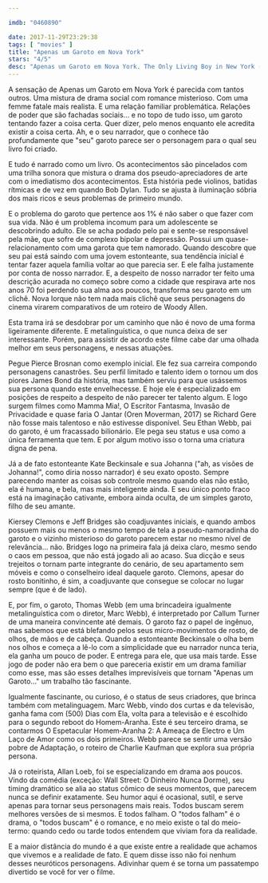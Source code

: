 ```yaml
---

imdb: "0460890"

date: 2017-11-29T23:29:38
tags: [ "movies" ]
title: "Apenas um Garoto em Nova York"
stars: "4/5"
desc: "Apenas um Garoto em Nova York. The Only Living Boy in New York (USA, 2017). Dirigido por Marc Webb. Escrito por Allan Loeb. Com Callum Turner (Thomas Webb), Jeff Bridges (W.F. Gerald), Kate Beckinsale (Johanna), Pierce Brosnan (Ethan Webb), Cynthia Nixon (Judith Webb), Kiersey Clemons (Mimi Pastori), Tate Donovan (George), Wallace Shawn (David), Anh Duong (Barbara). Crítica escrita para o site CinemAqui."
---
```

A sensação de Apenas um Garoto em Nova York é parecida com tantos outros. Uma mistura de drama social com romance misterioso. Com uma femme fatale mais realista. E uma relação familiar problemática. Relações de poder que são fachadas sociais... e no topo de tudo isso, um garoto tentando fazer a coisa certa. Quer dizer, pelo menos enquanto ele acredita existir a coisa certa. Ah, e o seu narrador, que o conhece tão profundamente que "seu" garoto parece ser o personagem para o qual seu livro foi criado.

E tudo é narrado como um livro. Os acontecimentos são pincelados com uma trilha sonora que mistura o drama dos pseudo-apreciadores de arte com o imediatismo dos acontecimentos. Esta história pede violinos, batidas rítmicas e de vez em quando Bob Dylan. Tudo se ajusta à iluminação sóbria dos mais ricos e seus problemas de primeiro mundo.

E o problema do garoto que pertence aos 1% é não saber o que fazer com sua vida. Não é um problema incomum para um adolescente se descobrindo adulto. Ele se acha podado pelo pai e sente-se responsável pela mãe, que sofre de complexo bipolar e depressão. Possui um quase-relacionamento com uma garota que tem namorado. Quando descobre que seu pai está saindo com uma jovem estonteante, sua tendência inicial é tentar fazer aquela família voltar ao que parecia ser. E ele falha justamente por conta de nosso narrador. E, a despeito de nosso narrador ter feito uma descrição acurada no começo sobre como a cidade que respirava arte nos anos 70 foi perdendo sua alma aos poucos, transforma seu garoto em um clichê. Nova Iorque não tem nada mais clichê que seus personagens do cinema virarem comparativos de um roteiro de Woody Allen.

Esta trama irá se desdobrar por um caminho que não é novo de uma forma ligeiramente diferente. E metalinguística, o que nunca deixa de ser interessante. Porém, para assistir de acordo este filme cabe dar uma olhada melhor em seus personagens, e nessas atuações.

Pegue Pierce Brosnan como exemplo inicial. Ele fez sua carreira compondo personagens canastrões. Seu perfil limitado e talento idem o tornou um dos piores James Bond da história, mas também serviu para que usássemos sua persona quando este envelhecesse. E hoje ele é especializado em posições de respeito a despeito de não parecer ter talento algum. E logo surgem filmes como Mamma Mia!, O Escritor Fantasma, Invasão de Privacidade e quase faria O Jantar (Oren Moverman, 2017) se Richard Gere não fosse mais talentoso e não estivesse disponível. Seu Ethan Webb, pai do garoto, é um fracassado bilionário. Ele pega seu status e usa como a única ferramenta que tem. E por algum motivo isso o torna uma criatura digna de pena.

Já a de fato estonteante Kate Beckinsale e sua Johanna ("ah, as visões de Johanna!", como diria nosso narrador) é seu exato oposto. Sempre parecendo manter as coisas sob controle mesmo quando elas não estão, ela é humana, e bela, mas mais inteligente ainda. E seu único ponto fraco está na imaginação cativante, embora ainda oculta, de um simples garoto, filho de seu amante.

Kiersey Clemons e Jeff Bridges são coadjuvantes iniciais, e quando ambos possuem mais ou menos o mesmo tempo de tela a pseudo-namoradinha do garoto e o vizinho misterioso do garoto parecem estar no mesmo nível de relevância... não. Bridges logo na primeira fala já deixa claro, mesmo sendo o caos em pessoa, que não está jogado ali ao acaso. Sua dicção e seus trejeitos o tornam parte integrante do cenário, de seu apartamento sem móveis e como o conselheiro ideal daquele garoto. Clemons, apesar do rosto bonitinho, é sim, a coadjuvante que consegue se colocar no lugar sempre (que é de lado).

E, por fim, o garoto, Thomas Webb (em uma brincadeira igualmente metalinguística com o diretor, Marc Webb), é interpretado por Callum Turner de uma maneira convincente até demais. O garoto faz o papel de ingênuo, mas sabemos que está blefando pelos seus micro-movimentos de rosto, de olhos, de mãos e de cabeça. Quando a estonteante Beckinsale o olha bem nos olhos e começa a lê-lo com a simplicidade que eu narrador nunca teria, ela ganha um pouco de poder. E entrega para ele, que usa mais tarde. Esse jogo de poder não era bem o que pareceria existir em um drama familiar como esse, mas são esses detalhes imprevisíveis que tornam "Apenas um Garoto..." um trabalho tão fascinante.

Igualmente fascinante, ou curioso, é o status de seus criadores, que brinca também com metalinguagem. Marc Webb, vindo dos curtas e da televisão, ganha fama com (500) Dias com Ela, volta para a televisão e é escolhido para o segundo reboot do Homem-Aranha. Este é seu terceiro drama, se contarmos O Espetacular Homem-Aranha 2: A Ameaça de Electro e Um Laço de Amor como os dois primeiros. Webb parece se sentir uma versão pobre de Adaptação, o roteiro de Charlie Kaufman que explora sua própria persona.

Já o roteirista, Allan Loeb, foi se especializando em drama aos poucos. Vindo da comédia (exceção: Wall Street: O Dinheiro Nunca Dorme), seu timing dramático se alia ao status cômico de seus momentos, que parecem nunca se definir exatamente. Seu humor aqui é ocasional, sutil, e serve apenas para tornar seus personagens mais reais. Todos buscam serem melhores versões de si mesmos. E todos falham. O "todos falham" é o drama, o "todos buscam" é o romance, e no meio existe o tal do meio-termo: quando cedo ou tarde todos entendem que viviam fora da realidade.

E a maior distância do mundo é a que existe entre a realidade que achamos que vivemos e a realidade de fato. E quem disse isso não foi nenhum desses neuróticos personagens. Adivinhar quem é se torna um passatempo divertido se você for ver o filme.
